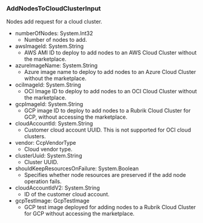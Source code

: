 ### AddNodesToCloudClusterInput
Nodes add request for a cloud cluster.

- numberOfNodes: System.Int32
  - Number of nodes to add.
- awsImageId: System.String
  - AWS AMI ID to deploy to add nodes to an AWS Cloud Cluster without the marketplace.
- azureImageName: System.String
  - Azure image name to deploy to add nodes to an Azure Cloud Cluster without the marketplace.
- ociImageId: System.String
  - OCI Image ID to deploy to add nodes to an OCI Cloud Cluster without the marketplace.
- gcpImageId: System.String
  - GCP image ID to deploy to add nodes to a Rubrik Cloud Cluster for GCP, without accessing the marketplace.
- cloudAccountId: System.String
  - Customer cloud account UUID. This is not supported for OCI cloud clusters.
- vendor: CcpVendorType
  - Cloud vendor type.
- clusterUuid: System.String
  - Cluster UUID.
- shouldKeepResourcesOnFailure: System.Boolean
  - Specifies whether node resources are preserved if the add node operation fails.
- cloudAccountIdV2: System.String
  - ID of the customer cloud account.
- gcpTestImage: GcpTestImage
  - GCP test image deployed for adding nodes to a Rubrik Cloud Cluster for GCP without accessing the marketplace.
